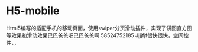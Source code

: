 # H5-mobile
Html5编写的适配手机的移动页面，使用swiper分页滑动插件，实现了饼图直方图等效果和滑动效果巴巴爸爸吧巴巴爸爸啊
58524752185
Jjjjfjf很快很快，空间控件，，
